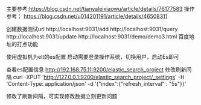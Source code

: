 主要参考;https://blog.csdn.net/tianyaleixiaowu/article/details/76177583
操作参考：
https://blog.csdn.net/u014201191/article/details/46508311


创建数据测试url
http://localhost:9031/add
http://localhost:9031/query
http://localhost:9031/update
http://localhost:9031/demo/demo3.html
百度地址的打点功能

使用虚拟机为elt的es配置
启动需要登录操作系统，切换用户，启动Es即可

查看es配置信息
http://192.168.75.11:9200/elastic_search_project
修改刷新间隔
curl -XPUT 'http://127.0.0.1:9200/elastic_search_project/_settings' -H 'Content-Type: application/json' -d '{"index":{"refresh_interval" : "5s"}}'

修改了刷新间隔，可实现修改数据立刻更新问题